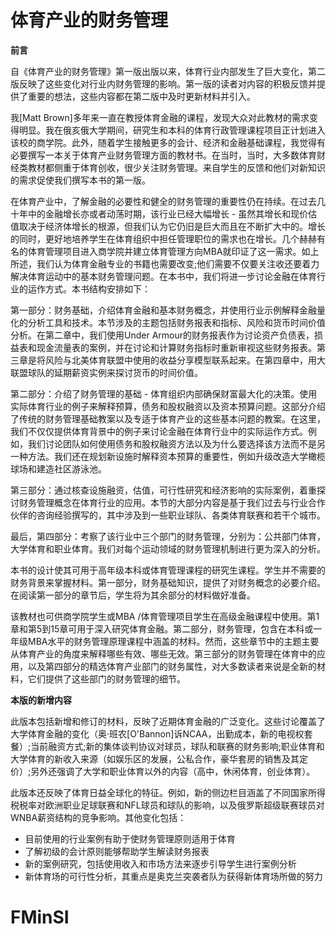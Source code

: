 # 体育产业的财务管理

**前言**

自《体育产业的财务管理》第一版出版以来，体育行业内部发生了巨大变化，第二版反映了这些变化对行业内财务管理的影响。第一版的读者对内容的积极反馈并提供了重要的想法，这些内容都在第二版中及时更新材料并引入。

我[Matt Brown]多年来一直在教授体育金融的课程，发现大众对此教材的需求变得明显。我在俄亥俄大学期间，研究生和本科的体育行政管理课程项目正计划进入该校的商学院。此外，随着学生接触更多的会计、经济和金融基础课程，我觉得有必要撰写一本关于体育产业财务管理方面的教材书。在当时，当时，大多数体育财经类教材都侧重于体育创收，很少关注财务管理。来自学生的反馈和他们对新知识的需求促使我们撰写本书的第一版。

在体育产业中，了解金融的必要性和健全的财务管理的重要性仍在持续。在过去几十年中的金融增长亦或者动荡时期，该行业已经大幅增长 - 虽然其增长和现价估值取决于经济体增长的根源，但我们认为它仍旧是巨大而且在不断扩大中的。增长的同时，更好地培养学生在体育组织中担任管理职位的需求也在增长。几个赫赫有名的体育管理项目进入商学院并建立体育管理方向MBA就印证了这一需求。如上所述，我们认为体育金融专业的书籍也需要改变;他们需要不仅要关注收还要着力解决体育运动中的基本财务管理问题。在本书中，我们将进一步讨论金融在体育行业的运作方式。本书结构安排如下：

第一部分：财务基础，介绍体育金融和基本财务概念，并使用行业示例解释金融量化的分析工具和技术。本节涉及的主题包括财务报表和指标、风险和货币时间价值分析。在第二章中，我们使用Under Armour的财务报表作为讨论资产负债表，损益表和现金流量表的案例，并在讨论和计算财务指标时重新审视这些财务报表。第三章是将风险与北美体育联盟中使用的收益分享模型联系起来。在第四章中，用大联盟球队的延期薪资实例来探讨货币的时间价值。

第二部分：介绍了财务管理的基础 - 体育组织内部确保财富最大化的决策。使用实际体育行业的例子来解释预算，债务和股权融资以及资本预算问题。这部分介绍了传统的财务管理基础教案以及专适于体育产业的这些基本问题的教案。在这里，我们不仅仅提供体育背景中的例子来讨论金融在体育行业中的实际运作方式。例如，我们讨论团队如何使用债务和股权融资方法以及为什么要选择该方法而不是另一种方法。我们还在规划新设施时解释资本预算的重要性，例如升级改造大学橄榄球场和建造社区游泳池。

第三部分：通过核查设施融资，估值，可行性研究和经济影响的实际案例，着重探讨财务管理概念在体育行业的应用。本节的大部分内容是基于我们过去与行业合作伙伴的咨询经验撰写的，其中涉及到一些职业球队、各类体育联赛和若干个城市。

最后，第四部分：考察了该行业中三个部门的财务管理，分别为：公共部门体育，大学体育和职业体育。我们对每个运动领域的财务管理机制进行更为深入的分析。

本书的设计使其可用于高年级本科或体育管理课程的研究生课程。学生并不需要的财务背景来掌握材料。第一部分，财务基础知识，提供了对财务概念的必要介绍。在阅读第一部分的章节后，学生将为其余部分的材料做好准备。

该教材也可供商学院学生或MBA /体育管理项目学生在高级金融课程中使用。第1章和第5到15章可用于深入研究体育金融。第二部分，财务管理，包含在本科或一年级MBA水平的财务管理原理课程中涵盖的材料。然而，这些章节中的主题主要从体育产业的角度来解释哪些有效、哪些无效。第三部分的财务管理在体育中的应用，以及第四部分的精选体育产业部门的财务属性，对大多数读者来说是全新的材料，它们提供了这些部门的财务管理的细节。

**本版的新增内容**

此版本包括新增和修订的材料，反映了近期体育金融的广泛变化。这些讨论覆盖了大学体育金融的变化（奥·班农[O'Bannon]诉NCAA，出勤成本，新的电视权套餐）;当前融资方式;新的集体谈判协议对球员，球队和联赛的财务影响;职业体育和大学体育的新收入来源（如娱乐区的发展，公私合作，豪华套房的销售及其定价）;另外还强调了大学和职业体育以外的内容（高中，休闲体育，创业体育）。

此版本还反映了体育日益全球化的特征。例如，新的侧边栏目涵盖了不同国家所得税税率对欧洲职业足球联赛和NFL球员和球队的影响，以及俄罗斯超级联赛球员对WNBA薪资结构的竞争影响。其他变化包括：

- 目前使用的行业案例有助于使财务管理原则适用于体育
- 了解初级的会计原则能够帮助学生解读财务报表
- 新的案例研究，包括使用收入和市场方法来逐步引导学生进行案例分析
- 新体育场的可行性分析，其重点是奥克兰突袭者队为获得新体育场所做的努力
# FMinSI
